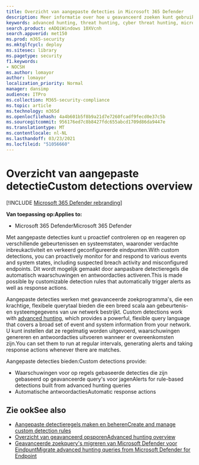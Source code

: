 ```yaml
---
title: Overzicht van aangepaste detecties in Microsoft 365 Defender
description: Meer informatie over hoe u geavanceerd zoeken kunt gebruiken om aangepaste detecties te maken en waarschuwingen te genereren
keywords: advanced hunting, threat hunting, cyber threat hunting, microsoft threat protection, microsoft 365, mtp, m365, search, query, telemetry, custom detections, schema, kusto, microsoft 365, Microsoft Threat Protection
search.product: eADQiWindows 10XVcnh
search.appverid: met150
ms.prod: m365-security
ms.mktglfcycl: deploy
ms.sitesec: library
ms.pagetype: security
f1.keywords:
- NOCSH
ms.author: lomayor
author: lomayor
localization_priority: Normal
manager: dansimp
audience: ITPro
ms.collection: M365-security-compliance
ms.topic: article
ms.technology: m365d
ms.openlocfilehash: 4a4b601b5f8b9a21d7e7260fcadf9fecd0e37c5b
ms.sourcegitcommit: 956176ed7c8b8427fdc655abcd1709d86da9447e
ms.translationtype: MT
ms.contentlocale: nl-NL
ms.lasthandoff: 03/23/2021
ms.locfileid: "51056660"
---
```

# <a name="custom-detections-overview"></a><span data-ttu-id="cbc59-104">Overzicht van aangepaste detectie</span><span class="sxs-lookup"><span data-stu-id="cbc59-104">Custom detections overview</span></span>

[!INCLUDE [Microsoft 365 Defender rebranding](../includes/microsoft-defender.md)]


<span data-ttu-id="cbc59-105">**Van toepassing op:**</span><span class="sxs-lookup"><span data-stu-id="cbc59-105">**Applies to:**</span></span>
- <span data-ttu-id="cbc59-106">Microsoft 365 Defender</span><span class="sxs-lookup"><span data-stu-id="cbc59-106">Microsoft 365 Defender</span></span>

<span data-ttu-id="cbc59-107">Met aangepaste detecties kunt u proactief controleren op en reageren op verschillende gebeurtenissen en systeemstaten, waaronder verdachte inbreukactiviteit en verkeerd geconfigureerde eindpunten.</span><span class="sxs-lookup"><span data-stu-id="cbc59-107">With custom detections, you can proactively monitor for and respond to various events and system states, including suspected breach activity and misconfigured endpoints.</span></span> <span data-ttu-id="cbc59-108">Dit wordt mogelijk gemaakt door aanpasbare detectieregels die automatisch waarschuwingen en antwoordacties activeren.</span><span class="sxs-lookup"><span data-stu-id="cbc59-108">This is made possible by customizable detection rules that automatically trigger alerts as well as response actions.</span></span>

<span data-ttu-id="cbc59-109">Aangepaste detecties werken met geavanceerde zoekprogramma's, die een krachtige, flexibele querytaal bieden die een breed scala aan gebeurtenis- en systeemgegevens van uw netwerk bestrijkt. [](advanced-hunting-overview.md)</span><span class="sxs-lookup"><span data-stu-id="cbc59-109">Custom detections work with [advanced hunting](advanced-hunting-overview.md), which provides a powerful, flexible query language that covers a broad set of event and system information from your network.</span></span> <span data-ttu-id="cbc59-110">U kunt instellen dat ze regelmatig worden uitgevoerd, waarschuwingen genereren en antwoordacties uitvoeren wanneer er overeenkomsten zijn.</span><span class="sxs-lookup"><span data-stu-id="cbc59-110">You can set them to run at regular intervals, generating alerts and taking response actions whenever there are matches.</span></span>

<span data-ttu-id="cbc59-111">Aangepaste detecties bieden:</span><span class="sxs-lookup"><span data-stu-id="cbc59-111">Custom detections provide:</span></span>
- <span data-ttu-id="cbc59-112">Waarschuwingen voor op regels gebaseerde detecties die zijn gebaseerd op geavanceerde query's voor jagen</span><span class="sxs-lookup"><span data-stu-id="cbc59-112">Alerts for rule-based detections built from advanced hunting queries</span></span>
- <span data-ttu-id="cbc59-113">Automatische antwoordacties</span><span class="sxs-lookup"><span data-stu-id="cbc59-113">Automatic response actions</span></span>

## <a name="see-also"></a><span data-ttu-id="cbc59-114">Zie ook</span><span class="sxs-lookup"><span data-stu-id="cbc59-114">See also</span></span>
- [<span data-ttu-id="cbc59-115">Aangepaste detectieregels maken en beheren</span><span class="sxs-lookup"><span data-stu-id="cbc59-115">Create and manage custom detection rules</span></span>](custom-detection-rules.md)
- [<span data-ttu-id="cbc59-116">Overzicht van geavanceerd opsporen</span><span class="sxs-lookup"><span data-stu-id="cbc59-116">Advanced hunting overview</span></span>](advanced-hunting-overview.md)
- [<span data-ttu-id="cbc59-117">Geavanceerde zoekquery's migreren van Microsoft Defender voor Eindpunt</span><span class="sxs-lookup"><span data-stu-id="cbc59-117">Migrate advanced hunting queries from Microsoft Defender for Endpoint</span></span>](advanced-hunting-migrate-from-mde.md)
